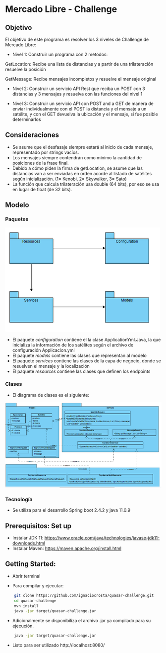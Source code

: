 # Mercado Libre - Challenge

## Objetivo
El objetivo de este programa es resolver los 3 niveles de Challenge de Mercado Libre:
* Nivel 1: Construir un programa con 2 metodos:

GetLocation: Recibe una lista de distancias y a partir de una trilateración resuelve la posición
			
GetMessage: Recibe mensajes incompletos y resuelve el mensaje original
			
* Nivel 2: Construir un servicio API Rest que reciba un POST con 3 distancias y 3 mensajes 			y resuelva con las funciones del nivel 1
	
* Nivel 3: Construir un servicio API con POST and a GET de manera de enviar individualmente 			con el POST la distancia y el mensaje a un satélite, y con el GET devuelva la 			ubicación y el mensaje, si fue posible determinarlos		

## Consideraciones
* Se asume que el desfasaje siempre estará al inicio de cada mensaje, representado por strings vacíos.
* Los mensajes siempre contendrán como mínimo la cantidad de posiciones de la frase final.
* Debido a cómo piden la firma de getLocation, se asume que las distancias van a ser enviadas en orden acorde al listado de satélites según inicialización. (1= Kenobi, 2= Skywalker, 3= Sato)
* La función que calcula trilateración usa double (64 bits), por eso se usa en lugar de float (de 32 bits).

## Modelo
### Paquetes

![Screenshot](https://github.com/ignaciocrosta/quasar-challenge/blob/main/doc/Paquetes.PNG?raw=true)

* El paquete *configuration* contiene el la clase ApplicationYml.Java, la que inicializa la información de los satélites según el archivo de configuración Applicacion.yml
* El paquete *models* contiene las clases que representan al modelo
* El paquete *services* contiene las clases de la capa de negocio, donde se resuelven el mensaje y la localización
* El paquete *resources* contiene las clases que definen los endpoints

### Clases

* El diagrama de clases es el siguiente:

![Screenshot](https://github.com/ignaciocrosta/quasar-challenge/blob/main/doc/Clases.PNG?raw=true)

### Tecnología
* Se utiliza para el desarrollo Spring boot 2.4.2 y java 11.0.9

## Prerequisitos: Set up
* Instalar JDK 11: https://www.oracle.com/java/technologies/javase-jdk11-downloads.html
* Instalar Maven: https://maven.apache.org/install.html

## Getting Started:

* Abrir terminal

* Para compilar y ejecutar:

```bash
	git clone https://github.com/ignaciocrosta/quasar-challenge.git
	cd quasar-challenge
	mvn install
	java -jar target/quasar-challenge.jar
```

* Adicionalmente se disponibiliza el archivo .jar ya compilado para su ejecución.

```bash
	java -jar target/quasar-challenge.jar
```

* Listo para ser utilizado http://localhost:8080/
